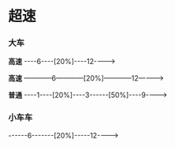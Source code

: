 # 超速

### 大车

**高速** ----6----[20%]----12---->  


**高速** ————6————[20%]————12————>  


**普通** ----1----[20%]----3------[50%]----9---->

### 小车车
------6-------[20%]-----12---->